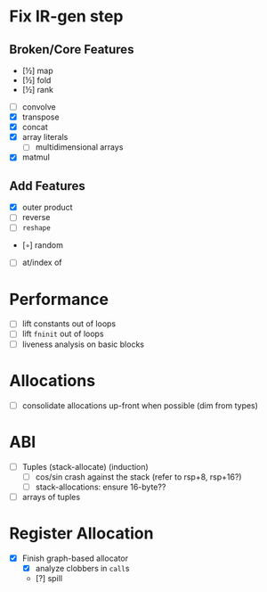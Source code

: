 # Fix IR-gen step
## Broken/Core Features
- [½] map
- [½] fold
- [½] rank
- [ ] convolve
- [x] transpose
- [x] concat
- [x] array literals
  - [ ] multidimensional arrays
- [x] matmul
## Add Features
- [x] outer product
- [ ] reverse
- [ ] `reshape`
- [◦] random
- [ ] at/index of
# Performance
- [ ] lift constants out of loops
- [ ] lift `fninit` out of loops
- [ ] liveness analysis on basic blocks
# Allocations
- [ ] consolidate allocations up-front when possible (dim from types)
# ABI
- [ ] Tuples (stack-allocate) (induction)
  - [ ] cos/sin crash against the stack (refer to rsp+8, rsp+16?)
  - [ ] stack-allocations: ensure 16-byte??
- [ ] arrays of tuples
# Register Allocation
- [x] Finish graph-based allocator
  - [x] analyze clobbers in `call`s
  - [?] spill
